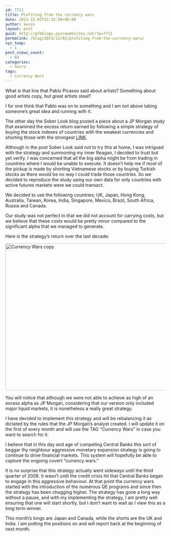 ```yaml
---
id: 7711
title: Profiting from the currency wars
date: 2013-12-02T15:32:38+00:00
author: kevin
layout: post
guid: http://gfbblogs.azurewebsites.net/?p=7711
permalink: /blog/2013/12/02/profiting-from-the-currency-wars/
xyz_twap:
  - 1
post_views_count:
  - 69
categories:
  - macro
tags:
  - Currency Wars
---
```

What is that line that Pablo Picasso said about artists? Something about good artists copy, but great artists steal?

I for one think that Pablo was on to something and I am not above taking someone&#8217;s great idea and running with it. 

The other day the Sober Look blog posted a piece about a JP Morgan study that examined the excess return earned by following a simple strategy of buying the stock indexes of countries with the weakest currencies and shorting those with the strongest [LINK](http://soberlook.com/2013/10/this-simple-trading-strategy-points-to.html). 

Although in the post Sober Look said not to try this at home, I was intrigued with the strategy and summoning my inner Reagan, I decided to trust but yet verify. I was concerned that all the big alpha might be from trading in countries where I would be unable to execute. It doesn&#8217;t help me if most of the pickup is made by shorting Vietnamese stocks or by buying Turkish stocks as there would be no way I could trade those countries. So we decided to reproduce the study using our own data for only countries with active futures markets were we could transact.

We decided to use the following countries; UK, Japan, Hong Kong, Australia, Taiwan, Korea, India, Singapore, Mexico, Brazil, South Africa, Russia and Canada.

Our study was not perfect in that we did not account for carrying costs, but we believe that these costs would be pretty minor compared to the significant alpha that we managed to generate.

Here is the strategy&#8217;s return over the last decade:

<img style="display:block; margin-left:auto; margin-right:auto;" src="http://themacrotourist.com/blogs/2013/12/Currency-Wars-copy.png" alt="Currency Wars copy" title="Currency Wars copy.png" border="0" width="600" height="463" />

You will notice that although we were not able to achieve as high of an excess alpha as JP Morgan, considering that our version only included major liquid markets, it is nonetheless a really great strategy.

I have decided to implement this strategy and will be rebalancing it as dictated by the rules that the JP Morgan&#8217;s analyst created. I will update it on the first of every month and will use the TAG &#8220;Currency Wars&#8221; in case you want to search for it.

I believe that in this day and age of competing Central Banks this sort of beggar thy neighbour aggressive monetary expansion strategy is going to continue to drive financial markets. This system will hopefully be able to capture the ongoing covert &#8220;currency wars.&#8221;

It is no surprise that this strategy actually went sideways until the third quarter of 2008. It wasn&#8217;t until the credit crisis hit that Central Banks began to engage in this aggressive behaviour. At that point the currency wars started with the introduction of the numerous QE programs and since then the strategy has been chugging higher. The strategy has gone a long way without a pause, and with my implementing the strategy, I am pretty well ensuring that one will start shortly, but I don&#8217;t want to wait as I view this as a long term winner.

This month&#8217;s longs are Japan and Canada, while the shorts are the UK and India. I am putting the positions on and will report back at the beginning of next month.